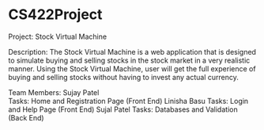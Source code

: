 # CS422Project

Project: Stock Virtual Machine

Description:
The Stock Virtual Machine is a web application that is designed to simulate buying and selling stocks in the stock market in a very realistic manner. 
Using the Stock Virtual Machine, user will get the full experience of buying and selling stocks without having to invest any actual currency.

Team Members:
Sujay Patel  
   Tasks: Home and Registration Page (Front End) 
Linisha Basu
   Tasks: Login and Help Page (Front End)
Sujal Patel
   Tasks: Databases and Validation (Back End)
